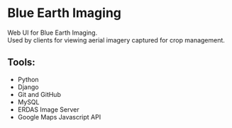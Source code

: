 # Blue Earth Imaging  
Web UI for Blue Earth Imaging.  
Used by clients for viewing aerial imagery captured for crop management.  

## Tools:  
* Python  
* Django  
* Git and GitHub  
* MySQL  
* ERDAS Image Server  
* Google Maps Javascript API  

